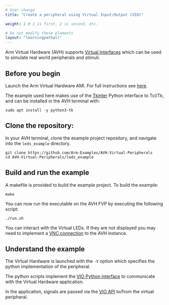```yaml
---
# User change
title: "Create a peripheral using Virtual Input/Output (VIO)"

weight: 2 # 1 is first, 2 is second, etc.

# Do not modify these elements
layout: "learningpathall"
---
```

Arm Virtual Hardware (AVH) supports [Virtual Interfaces](https://arm-software.github.io/AVH/main/simulation/html/group__arm__cmvp.html) which can be used to simulate real world peripherals and stimuli.

## Before you begin

Launch the Arm Virtual Hardware AMI. For full instructions see [here](/install-tools/avh#corstone).

The example used here makes use of the [Tkinter](https://docs.python.org/3/library/tkinter.html) Python interface to Tcl/Tk, and can be installed in the AVH terminal with:
```console
sudo apt install -y python3-tk
```
## Clone the repository:

In your AVH terminal, clone the example project repository, and navigate into the `leds_example` directory.
```console
git clone https://github.com/Arm-Examples/AVH-Virtual-Peripherals
cd AVH-Virtual-Peripherals/leds_example
```
## Build and run the example

A makefile is provided to build the example project. To build the example:
```console
make
```
You can now run the executable on the AVH FVP by executing the following script:
```console
./run.sh
```
You can interact with the Virtual LEDs. If they are not displayed you may need to implement a [VNC connection](/install-tools/avh#vnc) to the AVH instance.

## Understand the example

The Virtual Hardware is launched with the `-V` option which specifies the python implementation of the peripheral.

The python scripts implement the [VIO Python interface](https://arm-software.github.io/AVH/main/simulation/html/group__arm__vio__py.html) to communicate with the Virtual Hardware application.

In the application, signals are passed via the [VIO API](https://arm-software.github.io/AVH/main/simulation/html/group__arm__vio__api.html) to/from the virtual peripheral.
